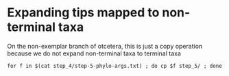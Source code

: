# Expanding tips mapped to non-terminal taxa

On the non-exemplar branch of otcetera, this is just a copy operation because
we do not expand non-terminal taxa to terminal taxa

    for f in $(cat step_4/step-5-phylo-args.txt) ; do cp $f step_5/ ; done

